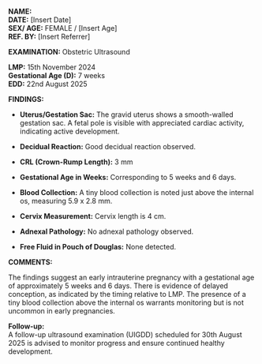 **NAME:**  
**DATE:**  [Insert Date]  
**SEX/ AGE:** FEMALE / [Insert Age]  
**REF. BY:** [Insert Referrer]

**EXAMINATION:** Obstetric Ultrasound

**LMP:** 15th November 2024  
**Gestational Age (D):** 7 weeks  
**EDD:** 22nd August 2025  

**FINDINGS:**

- **Uterus/Gestation Sac:** The gravid uterus shows a smooth-walled gestation sac. A fetal pole is visible with appreciated cardiac activity, indicating active development.
  
- **Decidual Reaction:** Good decidual reaction observed.

- **CRL (Crown-Rump Length):** 3 mm

- **Gestational Age in Weeks:** Corresponding to 5 weeks and 6 days.

- **Blood Collection:** A tiny blood collection is noted just above the internal os, measuring 5.9 x 2.8 mm.

- **Cervix Measurement:** Cervix length is 4 cm.

- **Adnexal Pathology:** No adnexal pathology observed.

- **Free Fluid in Pouch of Douglas:** None detected.

**COMMENTS:**

The findings suggest an early intrauterine pregnancy with a gestational age of approximately 5 weeks and 6 days. There is evidence of delayed conception, as indicated by the timing relative to LMP. The presence of a tiny blood collection above the internal os warrants monitoring but is not uncommon in early pregnancies.

**Follow-up:**  
A follow-up ultrasound examination (UIGDD) scheduled for 30th August 2025 is advised to monitor progress and ensure continued healthy development.